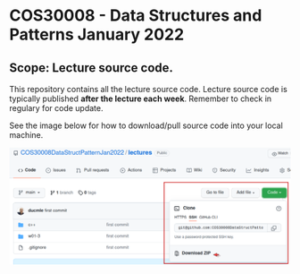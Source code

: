 COS30008 - Data Structures and Patterns
January 2022
==============
## Scope: Lecture source code.

This repository contains all the lecture source code.
Lecture source code is typically published **after the lecture each week**. 
Remember to check in regulary for code update.

See the image below for how to download/pull source code into your local machine.

![Github Howto](images/Github-howto-sourcecode.png)